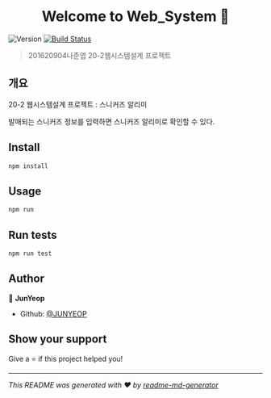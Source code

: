 <h1 align="center">Welcome to Web_System 👋</h1>
<p>
  <img alt="Version" src="https://img.shields.io/badge/version-1.0.0-blue.svg?cacheSeconds=2592000" />
  
   <a href="#" target="_blank">
    <img alt="Build Status" src="https://travis-ci.com/Skyhyunmi/Deliversity_backend.svg?token=cJp4ZrbSHxsQMoD64kwe&branch=master" />
  </a>
</p>

> 201620904나준엽 20-2웹시스템설계 프로젝트

## 개요
20-2 웹시스템설계 프로젝트 : 스니커즈 알리미

발매되는 스니커즈 정보를 입력하면 스니커즈 알리미로 확인할 수 있다.


## Install

```sh
npm install
```

## Usage

```sh
npm run
```

## Run tests

```sh
npm run test
```

## Author

👤 **JunYeop**

* Github: [@JUNYEOP](https://github.com/JUNYEOP)

## Show your support

Give a ⭐️ if this project helped you!

***
_This README was generated with ❤️ by [readme-md-generator](https://github.com/kefranabg/readme-md-generator)_
